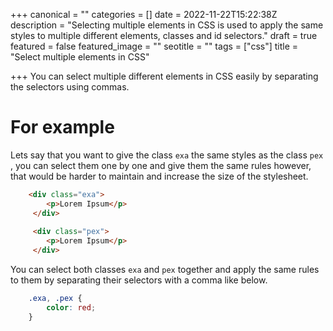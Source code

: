 +++
canonical = ""
categories = []
date = 2022-11-22T15:22:38Z
description = "Selecting multiple elements in CSS is used to apply the same styles to multiple different elements, classes and id selectors."
draft = true
featured = false
featured_image = ""
seotitle = ""
tags = ["css"]
title = "Select multiple elements in CSS"

+++
You can select multiple different elements in CSS easily by separating the selectors using commas.

# For example

Lets say that you want to give the class `exa` the same styles as the class `pex` , you can select them one by one and give them the same rules however,  that would be harder to maintain and increase the size of the stylesheet.
```html {linenos=1}
    <div class="exa">
    	<p>Lorem Ipsum</p>
     </div>
     
     <div class="pex">
     	<p>Lorem Ipsum</p>
     </div>
```
You can select both classes `exa` and `pex` together and apply the same rules to them by separating their selectors with a comma like below.
```css {linenos=1}
    .exa, .pex {
    	color: red;
    }
```